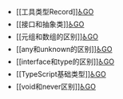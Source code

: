 - [[工具类型Record]][♿GO](https://github.com/FourteenD/Note/blob/main/工具类型Record.md)
- [[接口和抽象类]][♿GO](https://github.com/FourteenD/Note/blob/main/接口和抽象类.md)
- [[元组和数组的区别]][♿GO](https://github.com/FourteenD/Note/blob/main/元组和数组的区别.md)
- [[any和unknown的区别]][♿GO](https://github.com/FourteenD/Note/blob/main/any和unknown的区别.md)
- [[interface和type的区别]][♿GO](https://github.com/FourteenD/Note/blob/main/interface和type的区别.md)
- [[TypeScript基础类型]][♿GO](https://github.com/FourteenD/Note/blob/main/TypeScript基础类型.md)
- [[void和never区别]][♿GO](https://github.com/FourteenD/Note/blob/main/void和never区别.md)
